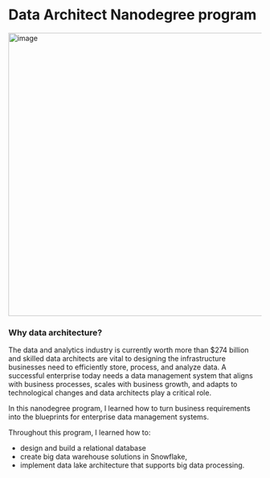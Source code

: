 # Data Architect Nanodegree program


<img width="563" alt="image" src="https://github.com/user-attachments/assets/aac4cf04-ec6a-4b6a-8417-8ae15471e094" />


### Why data architecture? 

The data and analytics industry is currently worth more than $274 billion and skilled data architects are vital to designing the infrastructure businesses need to efficiently store, process, and analyze data. A successful enterprise today needs a data management system that aligns with business processes, scales with business growth, and adapts to technological changes and data architects play a critical role.

In this nanodegree program, I learned how to turn business requirements into the blueprints for enterprise data management systems.

Throughout this program, I learned how to:
- design and build a relational database
- create big data warehouse solutions in Snowflake,
- implement data lake architecture that supports big data processing.


